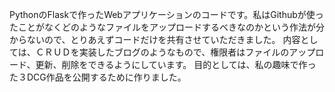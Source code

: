 PythonのFlaskで作ったWebアプリケーションのコードです。私はGithubが使ったことがなくどのようなファイルをアップロードするべきなのかという作法が分からないので、とりあえずコードだけを共有させていただきました。
内容としては、ＣＲＵＤを実装したブログのようなもので、権限者はファイルのアップロード、更新、削除をできるようにしています。
目的としては、私の趣味で作った３DCG作品を公開するために作りました。

